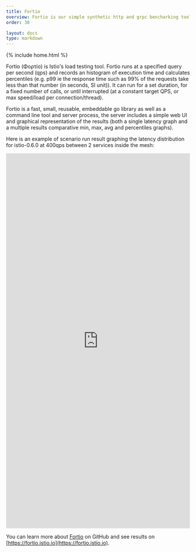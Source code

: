 ```yaml
---
title: Fortio
overview: Fortio is our simple synthetic http and grpc bencharking tool.
order: 30

layout: docs
type: markdown
---
```

{% include home.html %}

Fortio (Φορτίο) is Istio's load testing tool. Fortio runs at a specified query per second (qps) and records an histogram of execution time and calculates percentiles (e.g. p99 ie the response time such as 99% of the requests take less than that number (in seconds, SI unit)). It can run for a set duration, for a fixed number of calls, or until interrupted (at a constant target QPS, or max speed/load per connection/thread).

Fortio is a fast, small, reusable, embeddable go library as well as a command line tool and server process, the server includes a simple web UI and graphical representation of the results (both a single latency graph and a multiple results comparative min, max, avg and percentiles graphs).

Here is an example of scenario run result graphing the latency distribution for istio-0.6.0 at 400qps between 2 services inside the mesh:

<iframe src="https://fortio.istio.io/browse?url=2018-03-07-164634_0_6_0_400qps_scenario1_with_cache.json" width="100%" height="1024" scrolling="no" frameborder="0"></iframe>


You can learn more about [Fortio](https://github.com/istio/fortio/blob/master/README.md#fortio) on GitHub and see results on [https://fortio.istio.io](https://fortio.istio.io).

